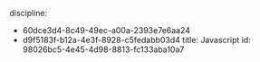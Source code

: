 discipline:
  - 60dce3d4-8c49-49ec-a00a-2393e7e6aa24
  - d9f5183f-b12a-4e3f-8928-c5fedabb03d4
title: Javascript
id: 98026bc5-4e45-4d98-8813-fc133aba10a7
